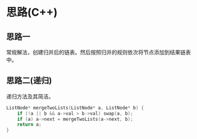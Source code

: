# 思路(C++)

## 思路一

常规解法，创建归并后的链表。然后按照归并的规则依次将节点添加到结果链表中。

## 思路二(递归)

递归方法及其简洁。

```c++
ListNode* mergeTwoLists(ListNode* a, ListNode* b) {
    if (!a || b && a->val > b->val) swap(a, b);
    if (a) a->next = mergeTwoLists(a->next, b);
    return a;
}
```

